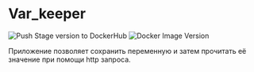 # Var_keeper

![Push Stage version to DockerHub](https://github.com/gelyashch/var_keeper/actions/workflows/staging.yml/badge.svg) ![Docker Image Version](https://img.shields.io/docker/v/gelyashch/var_keeper?sort=date&label=build%20for%20commit)


Приложение позволяет сохранить переменную и затем прочитать её значение при помощи http запроса.
